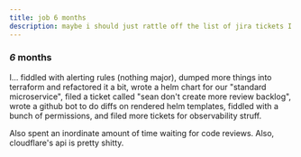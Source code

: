 ```yaml
---
title: job 6 months
description: maybe i should just rattle off the list of jira tickets I closed?
---
```


### _6_ months

I... fiddled with alerting rules (nothing major),
dumped more things into terraform and refactored it a bit,
wrote a helm chart for our "standard microservice",
filed a ticket called "sean don't create more review backlog",
wrote a github bot to do diffs on rendered helm templates,
fiddled with a bunch of permissions,
and filed more tickets for observability struff.

Also spent an inordinate amount of time waiting for code reviews.
Also, cloudflare's api is pretty shitty.
